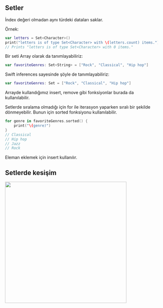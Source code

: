 ## Setler

İndex değeri olmadan aynı türdeki dataları saklar.

Örnek:

```swift
var letters = Set<Character>()
print("letters is of type Set<Character> with \(letters.count) items.")
// Prints "letters is of type Set<Character> with 0 items."
```

Bir seti Array olarak da tanımlayabiliriz:

```swift
var favoriteGenres: Set<String> = ["Rock", "Classical", "Hip hop"]
```

Swift inferences sayesinde şöyle de tanımlayabiliriz:

```swift
var favoriteGenres: Set = ["Rock", "Classical", "Hip hop"]
```

Arrayde kullandığımız insert, remove gibi fonksiyonlar burada da kullanılabilir.

Setlerde sıralama olmadığı için for ile iterasyon yaparken sıralı bir şekilde dönmeyebilir. Bunun için sorted fonksiyonu kullanılabilir.

```swift
for genre in favoriteGenres.sorted() {
    print("\(genre)")
}
// Classical
// Hip hop
// Jazz
// Rock
```

Eleman eklemek için insert kullanılır.

## Setlerde kesişim

<img src="https://docs.swift.org/swift-book/images/setVennDiagram~dark@2x.png" height="400" width="400">